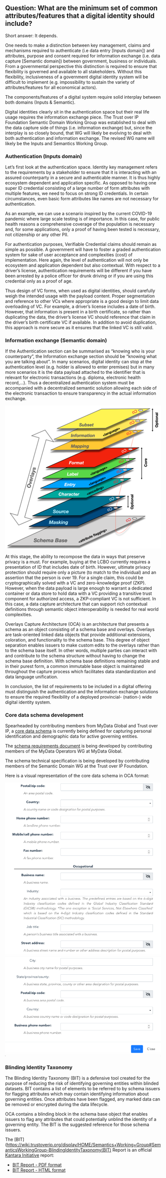 ## Question: What are the minimum set of common attributes/features that a digital identity should include?

Short answer: It depends.

One needs to make a distinction between key management, claims and mechanisms required to authenticate (i.e data entry [Inputs domain]) and attributes, purpose and consent required for information exchange (i.e. data capture [Semantic domain]) between government, business or individuals. From a governmental perspective this distinction is required to ensure that flexibility is governed and available to all stakeholders. Without this flexibility, inclusiveness of a government digital identity system will be difficult to implement (e.g. impossibility to sustain the variety of attributes/features for all economical actors).

The components/features of a digital system require solid interplay between both domains (Inputs & Semantic).

Digital identities clearly sit in the authentication space but their real life usage requires the information exchange piece. The Trust over IP Foundation Semantic Domain Working Group was established to deal with the data capture side of things (i.e. information exchange) but, since the interplay is so closely bound, that WG will likely be evolving to deal with both authentication and information exchange. The revised WG name will likely be the Inputs and Semantics Working Group.

### Authentication (Inputs domain)
Let’s first look at the authentication space. Identity key management refers to the requirements by a stakeholder to ensure that it is interacting with an assured counterparty in a secure and authenticable manner. It is thus highly ecosystem dependent and application specific. As opposed to having one super ID credential consisting of a large number of form attributes with multiple features, we need to focus on strong ID credentials.  In certain circumstances, even basic form attributes like names are not necessary for authentication.

As an example, we can use a scenario inspired by the current COVID-19 pandemic where large scale testing is of importance. In this case, for public health reasons a comprehensive coverage of the population is necessary and, for some applications,  only a proof of having been tested is necessary, not citizenship or any other PII.

For authentication purposes, Verifiable Credential claims should remain as simple as possible. A government will have to foster a graded authentication system for sake of user acceptance and complexities (cost) of implementation. Here again, the level of authentication will not only be ecosystem and application dependent but also contextual. With respect to a driver’s license, authentication requirements will be different if you have been arrested by a police officer for drunk driving or if you are using this credential only as a proof of age.

Thus design of VC forms, when used as digital identities, should carefully weigh the intended usage with the payload content. Proper segmentation and reference to other VCs where appropriate is a good design to limit data overloading of VC. For example, a driver’s license includes a date of birth. However, that information is present in a birth certificate, so rather than duplicating the data, the driver’s license VC should reference that claim in the driver’s birth certificate VC if available. In addition to avoid duplication, this approach is more secure as it ensures that the linked VC is still valid.

### Information exchange (Semantic domain)
If the Authentication section can be summarised as “knowing who is your counterparty”, the Information exchange section should be “knowing what you are talking about”. In many scenarios, digital identity can stop at the authentication level (e.g. holder is allowed to enter premises) but in many more scenarios it is the data payload attached to the identifier that is relevant for  electronic transactions (e.g. diploma, electronic health record,...). Thus a decentralized authentication system must be accompanied with a decentralized semantic solution allowing each side of the electronic transaction to ensure transparency in the actual information exchange.

![image10](../images/image10.png)

At this stage, the ability to recompose the data in ways that preserve privacy is a must. For example, buying at the LCBO currently requires a presentation of ID that includes date of birth. However, ultimate privacy protection should require only a picture (to match to the individual) and an assertion that the person is over 19. For a single claim, this could be cryptographically solved with a VC and zero-knowledge proof (ZKP). However, when the data payload is large enough to warrant a dedicated container or data store to hold data with a VC providing a transitive trust component for authorized access, a ZKP-compliant VC is not sufficient. In this case, a data capture architecture that can support rich contextual definitions through semantic object interoperability is needed for real world complexities.

Overlays Capture Architecture (OCA) is an architecture that presents a schema as an object consisting of a schema base and overlays. Overlays are task-oriented linked data objects that provide additional extensions, coloration, and functionality to the schema base. This degree of object separation enables issuers to make custom edits to the overlays rather than to the schema base itself. In other words, multiple parties can interact with and contribute to the schema structure without having to change the schema base definition. With schema base definitions remaining stable and in their purest form, a common immutable base object is maintained throughout the capture process which facilitates data standardization and data language unification.

In conclusion, the list of requirements to be included in a digital offering must distinguish the authentication and the information exchange solutions to ensure the required flexibility of a deployed provincial- (nation-) wide digital identity system.

### Core data schema development
Spearheaded by contributing members from MyData Global and Trust over IP, a [core data schema](https://protocol.jlinc.org/core-data-schema/) is currently being defined for capturing personal identification and demographic data for active governing entities.

The [schema requirements document](https://docs.google.com/document/d/1-smCcC_Tab7KSuWdaMJCk7mY7zCBoNBk7wSYoHmZPiw/edit ) is being developed by contributing members of the MyData Operators WG at MyData Global.

The schema technical specification is being developed by contributing members of the Semantic Domain WG at the Trust over IP Foundation.

Here is a visual representation of the core data schema in OCA format:

![image2](../images/image2.png)
![image3](../images/image3.png)

### Blinding Identity Taxonomy
The Blinding Identity Taxonomy (BIT) is a defensive tool created for the purpose of reducing the risk of identifying governing entities within blinded datasets. BIT contains a list of elements to be referred to by schema issuers for flagging attributes which may contain identifying information about governing entities. Once attributes have been flagged, any marked data can be removed or encrypted during the data lifecycle.

OCA contains a blinding block in the schema base object that enables issuers to flag any attributes that could potentially unblind the identity of a governing entity. The BIT is the suggested reference for those schema issuers.

The [BIT](https://wiki.trustoverip.org/display/HOME/Semantics+Working+Group#SemanticsWorkingGroup-BlindingIdentityTaxonomy(BIT) Report is an official [Kantara Initiative](https://kantarainitiative.org/) report:

* [BIT Report - PDF format](https://docs.kantarainitiative.org/Blinding-Identity-Taxonomy-Report-Version-1.0.pdf)
* [BIT Report - HTML format](https://docs.kantarainitiative.org/Blinding-Identity-Taxonomy-Report-Version-1.0.html)
